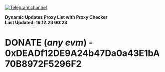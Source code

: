 [![Telegram channel](https://img.shields.io/endpoint?url=https://runkit.io/damiankrawczyk/telegram-badge/branches/master?url=https://t.me/n4z4v0d)](https://t.me/n4z4v0d) 

**Dynamic Updates Proxy List with Proxy Checker**  
**Last Updated: 19.12.23 00:23**

# DONATE (_any evm_) - 0xDEADf12DE9A24b47Da0a43E1bA70B8972F5296F2
